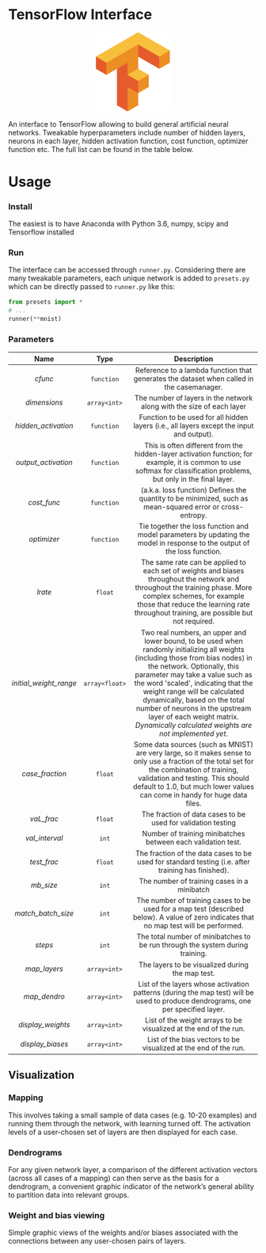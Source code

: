 # TensorFlow Interface 
<p align="center"> 
    <img src="tf.png" alt="drawing" width="150"/>
 </p>


An interface to TensorFlow allowing to build general artificial neural networks. Tweakable hyperparameters include number of hidden layers, neurons in each layer, hidden activation function, cost function, optimizer function etc. The full list can be found in the table below.



# Usage
### Install
The easiest is to have Anaconda with Python 3.6, numpy, scipy and Tensorflow installed

### Run
The interface can be accessed through `runner.py`. Considering there are many tweakable parameters, each unique network is added to `presets.py` which can be directly passed to `runner.py` like this:

```python
from presets import *
# ...
runner(**mnist)
```


### Parameters
|       **Name**                |   **Type**     |                  **Description**                                                                                                                                                                               |
|:-----------------------------:|:--------------:|:--------------------------------------------------------------------------------------------------------------------------------------------------------------------------------------------------------------:|
|       *cfunc*                 |  `function`    | Reference to a lambda function that generates the dataset when called in the casemanager.|
|       *dimensions*            |  `array<int>`  | The number of layers in the network along with the size of each layer|
|       *hidden_activation*     |  `function`    | Function to be used for all hidden layers (i.e., all layers except the input and output).|
|       *output_activation*     |  `function`    | This is often different from the hidden-layer activation function; for example, it is common to use softmax for classification problems, but only in the final layer.|
|       *cost_func*             |  `function`    | (a.k.a. loss function) Defines the quantity to be minimized, such as mean-squared error or cross-entropy.|
|       *optimizer*             |  `function`    | Tie together the loss function and model parameters by updating the model in response to the output of the loss function.|
|       *lrate*                 |  `float`       | The same rate can be applied to each set of weights and biases throughout the network and throughout the training phase. More complex schemes, for example those that reduce the learning rate throughout training, are possible but not required.|
|       *initial_weight_range*  |  `array<float>`| Two real numbers, an upper and lower bound, to be used when randomly initializing all weights (including those from bias nodes) in the network. Optionally, this parameter may take a value such as the word 'scaled', indicating that the weight range will be calculated dynamically, based on the total number of neurons in the upstream layer of each weight matrix. *Dynamically calculated weights are not implemented yet*.|
|       *case_fraction*         |  `float`       | Some data sources (such as MNIST) are very large, so it makes sense to only use a fraction of the total set for the combination of training, validation and testing. This should default to 1.0, but much lower values can come in handy for huge data files.|
|       *vaL_frac*              |  `float`       | The fraction of data cases to be used for validation testing|
|       *val_interval*          |  `int`         | Number of training minibatches between each validation test.|
|       *test_frac*             |  `float`       | The fraction of the data cases to be used for standard testing (i.e. after training has finished).|
|       *mb_size*               |  `int`         | The number of training cases in a minibatch|
|       *match_batch_size*      |  `int`         | The number of training cases to be used for a map test (described below). A value of zero indicates that no map test will be performed.|
|       *steps*                 |  `int`         | The total number of minibatches to be run through the system during training.|
|       *map_layers*            |  `array<int>`  | The layers to be visualized during the map test.|
|       *map_dendro*            |  `array<int>`  | List of the layers whose activation patterns (during the map test) will be used to produce dendrograms, one per specified layer.|
|       *display_weights*       |  `array<int>`  | List of the weight arrays to be visualized at the end of the run.|
|       *display_biases*        |  `array<int>`  | List of the bias vectors to be visualized at the end of the run.|

## Visualization
### Mapping
This involves taking a small sample of data cases (e.g. 10-20 examples) and running them through the network, with learning turned off. The activation levels of a user-chosen set of layers are then displayed for each case.

### Dendrograms
For any given network layer, a comparison of the different activation vectors (across all cases of a mapping) can then serve as the basis for a dendrogram, a convenient graphic indicator of the network’s general ability to partition data into relevant groups.


### Weight and bias viewing
Simple graphic views of the weights and/or biases associated with the connections between any user-chosen pairs of layers.